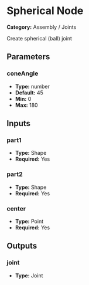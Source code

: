 
# Spherical Node

**Category:** Assembly / Joints

Create spherical (ball) joint

## Parameters


### coneAngle
- **Type:** number
- **Default:** 45
- **Min:** 0
- **Max:** 180



## Inputs


### part1
- **Type:** Shape
- **Required:** Yes



### part2
- **Type:** Shape
- **Required:** Yes



### center
- **Type:** Point
- **Required:** Yes



## Outputs


### joint
- **Type:** Joint




